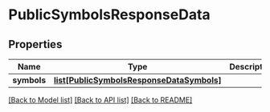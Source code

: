 # PublicSymbolsResponseData

## Properties
Name | Type | Description | Notes
------------ | ------------- | ------------- | -------------
**symbols** | [**list[PublicSymbolsResponseDataSymbols]**](PublicSymbolsResponseDataSymbols.md) |  | 

[[Back to Model list]](../README.md#documentation-for-models) [[Back to API list]](../README.md#documentation-for-api-endpoints) [[Back to README]](../README.md)


